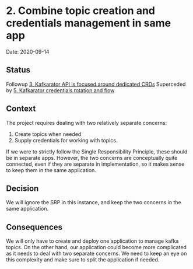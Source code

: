 # 2. Combine topic creation and credentials management in same app

Date: 2020-09-14

## Status

Followup [3. Kafkarator API is focused around dedicated CRDs](0003-kafkarator-api-is-focused-around-dedicated-crds.md)
Superceded by [5. Kafkarator credentials rotation and flow](0005-kafkarator-credentials-rotation-and-flow.md)

## Context

The project requires dealing with two relatively separate concerns:

1. Create topics when needed
2. Supply credentials for working with topics.

If we were to strictly follow the Single Responsibility Principle, these should be in separate apps.
However, the two concerns are conceptually quite connected, even if they are separate in implementation,
so it makes sense to keep them in the same application.

## Decision

We will ignore the SRP in this instance, and keep the two concerns in the same application.

## Consequences

We will only have to create and deploy one application to manage kafka topics. On the other hand,
our application could become more complicated as it needs to deal with two separate concerns.
We need to keep an eye on this complexity and make sure to split the application if needed.

